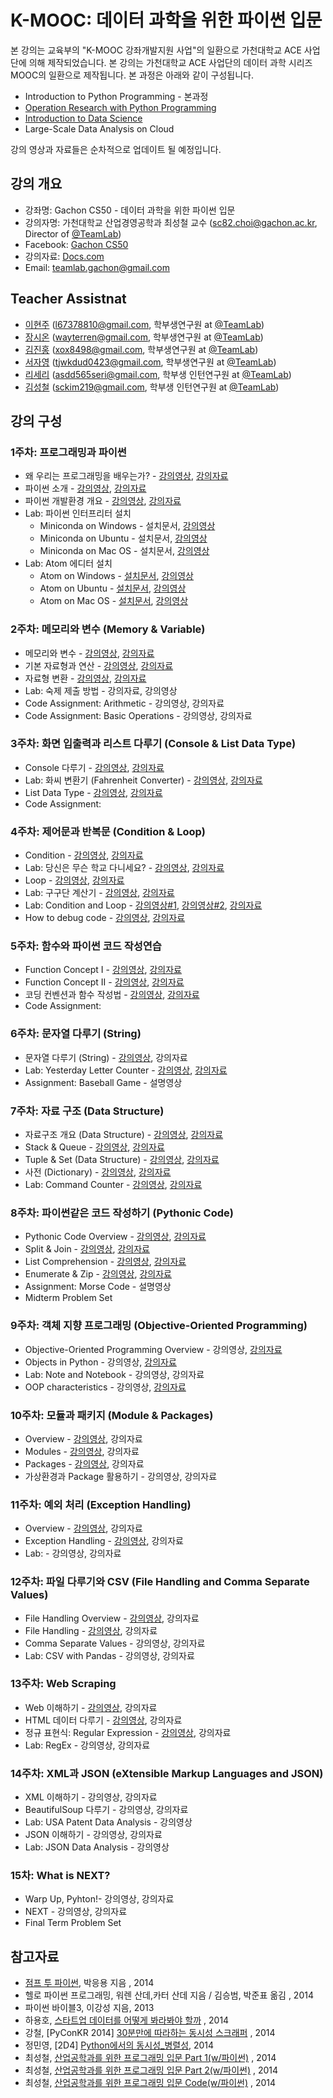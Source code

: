 K-MOOC: 데이터 과학을 위한 파이썬 입문
=========================

본 강의는 교육부의 "K-MOOC 강좌개발지원 사업"의 일환으로 가천대학교 ACE 사업단에
의해 제작되었습니다. 본 강의는 가천대학교 ACE 사업단의 데이터 과학 시리즈 MOOC의
일환으로 제작됩니다. 본 과정은 아래와 같이 구성됩니다.
- Introduction to Python Programming - 본과정
- [Operation Research with Python Programming](https://github.com/TeamLab/Gachon_CS50_OR_KMOOC)
- [Introduction to Data Science](https://github.com/TeamLab/data_school_at_gachon)
- Large-Scale Data Analysis on Cloud

강의 영상과 자료들은 순차적으로 업데이트 될 예정입니다.

## 강의 개요
* 강좌명: Gachon CS50 - 데이터 과학을 위한 파이썬 입문
* 강의자명: 가천대학교 산업경영공학과 최성철 교수 (sc82.choi@gachon.ac.kr, Director of [@TeamLab](https://github.com/TeamLab))
* Facebook: [Gachon CS50](https://www.facebook.com/GachonCS50) 
* 강의자료: [Docs.com](https://docs.com/choi-sungchul/7359) 
* Email: teamlab.gachon@gmail.com

## Teacher Assistnat
* [이현주](https://github.com/hyoenju) (l67378810@gmail.com, 학부생연구원 at [@TeamLab](https://github.com/TeamLab))
* [장시온](https://github.com/janguck) (wayterren@gmail.com, 학부생연구원 at [@TeamLab](https://github.com/TeamLab))
* [김진홍](https://github.com/jinongkim) (xox8498@gmail.com, 학부생연구원 at [@TeamLab](https://github.com/TeamLab))
* [서자영](https://github.com/jayoungseo) (tjwkdud0423@gmail.com, 학부생연구원 at [@TeamLab](https://github.com/TeamLab))
* [리세리](https://github.com/seriLucute) (asdd565seri@gmail.com, 학부생 인턴연구원 at [@TeamLab](https://github.com/TeamLab))
* [김성철](https://github.com/SeongCheol-Kim) (sckim219@gmail.com, 학부생 인턴연구원 at [@TeamLab](https://github.com/TeamLab))

## 강의 구성
### 1주차: 프로그래밍과 파이썬
- 왜 우리는 프로그래밍을 배우는가? - [강의영상](https://vimeo.com/180827149/7f7b2664ee), [강의자료](https://doc.co/Bj76p1/EFk5T6)
- 파이썬 소개 - [강의영상](https://vimeo.com/180852228/2312dc69e9), [강의자료](https://doc.co/pypHHp/EFk5T6)
- 파이썬 개발환경 개요 - [강의영상](https://vimeo.com/180852285/be157fe954), [강의자료](https://docs.com/choi-sungchul/2824/week-1-3?c=EFk5T6)
- Lab: 파이썬 인터프리터 설치
    - Miniconda on Windows - 설치문서, [강의영상](https://vimeo.com/184094537/5097c0366b)
    - Miniconda on Ubuntu - 설치문서, [강의영상](https://vimeo.com/185762279/3129ce4b7e)
    - Miniconda on Mac OS - 설치문서, [강의영상](https://vimeo.com/188925744/4f6b0af41a)
- Lab: Atom 에디터 설치
    - Atom on Windows - [설치문서](desc/atom_windows.md), [강의영상](https://vimeo.com/184094536/9dfa58639b)
    - Atom on Ubuntu - [설치문서](desc/atom_ubuntu.md), [강의영상](https://vimeo.com/185762281/7cb71ed926)
    - Atom on Mac OS - [설치문서](desc/atom_macos.md), [강의영상](https://vimeo.com/188925743/0b43afe88e)

### 2주차: 메모리와 변수 (Memory & Variable)
- 메모리와 변수 - [강의영상](https://vimeo.com/180852404/a1599a7f21), [강의자료](https://docs.com/choi-sungchul/8017/week-2-1?c=EFk5T6)
- 기본 자료형과 연산 - [강의영상](https://vimeo.com/180852405/34826fa1a8), [강의자료](https://docs.com/choi-sungchul/7044/week-2-2?c=EFk5T6)
- 자료형 변환 - [강의영상](https://vimeo.com/180852406/de9e4d59fd), [강의자료](https://docs.com/choi-sungchul/3473/week-2-3?c=EFk5T6)
- Lab: 숙제 제출 방법 - 강의자료, 강의영상
- Code Assignment: Arithmetic - 강의영상, 강의자료
- Code Assignment: Basic Operations - 강의영상, 강의자료

### 3주차: 화면 입출력과 리스트 다루기 (Console & List Data Type)
- Console 다루기 - [강의영상](https://vimeo.com/184666839/0ab7ac4231), [강의자료](https://docs.com/choi-sungchul/9016/week-3-1-console?c=EFk5T6)
- Lab: 화씨 변환기 (Fahrenheit Converter) - [강의영상](https://vimeo.com/187526293/7c74d3fbdf), [강의자료](https://doc.co/mjke6x/EFk5T6)
- List Data Type - [강의영상](https://vimeo.com/181621956/ecbb4d0a26), [강의자료](https://docs.com/choi-sungchul/6366/week-3-3-list-data-type?c=EFk5T6)
- Code Assignment:

### 4주차: 제어문과 반복문 (Condition & Loop)
- Condition - [강의영상](https://vimeo.com/180864670/d591d1c767), [강의자료](https://docs.com/choi-sungchul/6141/week-4-1-condition?c=EFk5T6)
- Lab: 당신은 무슨 학교 다니세요? - [강의영상](https://vimeo.com/190998764/3bb4326bf6), [강의자료](https://doc.co/ukigBi/EFk5T6)
- Loop - [강의영상](https://vimeo.com/180864932/bb37df35bc), [강의자료](https://docs.com/choi-sungchul/4484/week-4-3-loop?c=EFk5T6)
- Lab: 구구단 계산기 - [강의영상](https://vimeo.com/191266761/dc7c8ea0c8), [강의자료](https://doc.co/j8LVwB/EFk5T6)
- Lab: Condition and Loop - [강의영상#1](https://vimeo.com/190999848/f94adc194d), [강의영상#2](https://vimeo.com/190999850/ced71cc7b7), [강의자료](https://doc.co/TXJguB/EFk5T6)
- How to debug code - [강의영상](https://vimeo.com/191268028/f459075015), [강의자료](https://docs.com/choi-sungchul/3642/week-4-6-how-to-debug-code?c=EFk5T6)

### 5주차: 함수와 파이썬 코드 작성연습
- Function Concept I - [강의영상](https://vimeo.com/181367144/710c7fc6e2), [강의자료](https://docs.com/choi-sungchul/6397/week-5-1-function-concept-i?c=EFk5T6)
- Function Concept II - [강의영상](https://vimeo.com/181622471/3f1bbf8479), [강의자료](https://docs.com/choi-sungchul/8397/week-5-2-function-concept-ii?c=EFk5T6)
- 코딩 컨벤션과 함수 작성법 - [강의영상](https://vimeo.com/181622470/56a56d3af5), [강의자료](https://docs.com/choi-sungchul/4133?c=EFk5T6)
- Code Assignment:

### 6주차: 문자열 다루기 (String)
- 문자열 다루기 (String) - [강의영상](https://vimeo.com/180852569/fdd8a6c1ce), 강의자료
- Lab: Yesterday Letter Counter - [강의영상](https://vimeo.com/187444064/82bd019692), [강의자료](https://doc.co/xtswPq/EFk5T6)
- Assignment: Baseball Game - 설명영상

### 7주차: 자료 구조 (Data Structure)
- 자료구조 개요 (Data Structure) - [강의영상](https://vimeo.com/184667138/d0bc578a12), [강의자료](https://docs.com/choi-sungchul/4133?c=EFk5T6)
- Stack & Queue - [강의영상](https://vimeo.com/184667140/f24a69f788), [강의자료](https://docs.com/choi-sungchul/1667/week-7-2-stack-queue?c=EFk5T6)
- Tuple & Set (Data Structure) - [강의영상](https://vimeo.com/184666895/851e1fcc9d), [강의자료](https://docs.com/choi-sungchul/8314/week-7-3-tuple-set?c=EFk5T6)
- 사전 (Dictionary) - [강의영상](https://vimeo.com/184666894/4c98409e18), [강의자료](https://docs.com/choi-sungchul/6063/week-7-4-data-structure?c=EFk5T6)
- Lab: Command Counter - [강의영상](https://vimeo.com/187525790/1e8eef5dde), [강의자료](https://doc.co/v5vBq6/EFk5T6)

### 8주차: 파이썬같은 코드 작성하기 (Pythonic Code)
- Pythonic Code Overview - [강의영상](https://vimeo.com/181268018/94c984f18c), [강의자료](https://docs.com/choi-sungchul/8538/week-8-1-pythonic-code-overview?c=EFk5T6)
- Split & Join - [강의영상](https://vimeo.com/181268017/12e9971bb3), [강의자료](https://docs.com/choi-sungchul/7379/week-8-2-split-join?c=EFk5T6)
- List Comprehension - [강의영상](https://vimeo.com/181268020/61e13aa55d), [강의자료](https://docs.com/choi-sungchul/7934/week-8-3-list-comprehension?c=EFk5T6)
- Enumerate & Zip - [강의영상](https://vimeo.com/181268019/37892a022d), [강의자료](https://docs.com/choi-sungchul/5388/week-8-4-enumerate-zip?c=EFk5T6)
- Assignment: Morse Code - 설명영상
- Midterm Problem Set

### 9주차: 객체 지향 프로그래밍 (Objective-Oriented Programming)
- Objective-Oriented Programming Overview - 강의영상, [강의자료](https://doc.co/yXcRGm/EFk5T6)
- Objects in Python - 강의영상, [강의자료](https://doc.co/U1782r/EFk5T6)
- Lab: Note and Notebook - 강의영상, 강의자료
- OOP characteristics - 강의영상, [강의자료](https://doc.co/bFqNQT/EFk5T6)

### 10주차: 모듈과 패키지 (Module & Packages)
- Overview - [강의영상](https://vimeo.com/191267097/94ed2ec64f), 강의자료
- Modules - [강의영상](https://vimeo.com/191268214/f510344b5b), 강의자료
- Packages - [강의영상](https://vimeo.com/191268215/317f23b363), 강의자료
- 가상환경과 Package 활용하기 - 강의영상, 강의자료

### 11주차: 예외 처리 (Exception Handling)
- Overview - [강의영상](https://vimeo.com/191340392/a341678aa6), 강의자료
- Exception Handling - [강의영상](https://vimeo.com/191344605/afa6b18247), 강의자료
- Lab: - 강의영상, 강의자료

### 12주차: 파일 다루기와 CSV (File Handling and Comma Separate Values)
- File Handling Overview - [강의영상](https://vimeo.com/191273680/92e675c6b4), 강의자료
- File Handling - [강의영상](https://vimeo.com/191341638/bca983a4ff), 강의자료
- Comma Separate Values  - 강의영상, 강의자료
- Lab: CSV with Pandas - 강의영상, 강의자료

### 13주차: Web Scraping
- Web 이해하기 - [강의영상](https://vimeo.com/191340154/d3522d205f), 강의자료
- HTML 데이터 다루기 - [강의영상](https://vimeo.com/191340157/a0d1bd9d93), 강의자료
- 정규 표현식: Regular Expression - [강의영상](https://vimeo.com/191340155/38d9dfbbcc), 강의자료
- Lab: RegEx - 강의영상, 강의자료

### 14주차: XML과 JSON (eXtensible Markup Languages and JSON)
- XML 이해하기 - 강의영상, 강의자료
- BeautifulSoup 다루기 - 강의영상, 강의자료
- Lab: USA Patent Data Analysis - 강의영상
- JSON 이해하기 - 강의영상, 강의자료
- Lab: JSON Data Analysis - 강의영상

### 15차: What is NEXT?
- Warp Up, Pyhton!- 강의영상, 강의자료
- NEXT - 강의영상, 강의자료
- Final Term Problem Set

## 참고자료
- [점프 투 파이썬](https://wikidocs.net/book/1), 박응용 지음 , 2014
- 헬로 파이썬 프로그래밍, 워렌 산데,카터 산데 지음 / 김승범, 박준표 옮김 , 2014
- 파이썬 바이블3, 이강성 지음, 2013
- 하용호, [스타트업 데이터를 어떻게 봐라봐야 할까](http://www.slideshare.net/yongho/ss-32267675) , 2014
- 강철, [PyConKR 2014] [30분만에 따라하는 동시성 스크래퍼](http://www.slideshare.net/cornchz/pyconkr-2014-30) , 2014
- 정민영, [2D4] [Python에서의 동시성_병렬성](http://www.slideshare.net/deview/2d4python), 2014
- 최성철, [산업공학과를 위한 프로그래밍 입문 Part 1(w/파이썬)](http://www.slideshare.net/blissray/w-37771905) , 2014
- 최성철, [산업공학과를 위한 프로그래밍 입문 Part 2(w/파이썬)](http://www.slideshare.net/blissray/w-part-2) , 2014
- 최성철, [산업공학과를 위한 프로그래밍 입문 Code(w/파이썬)](https://github.com/TeamLab/gachon_python_class) , 2014